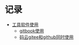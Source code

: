 # 记录

- [工具软件使用](工具软件使用/README.md)
  * [gitbook使用](工具软件使用/gitbook使用.md)
  * [码云gitee和github同时使用](工具软件使用/码云gitee和github同时使用.md)
